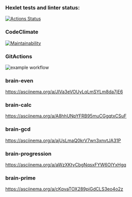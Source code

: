 ### Hexlet tests and linter status:
[![Actions Status](https://github.com/XazAger/frontend-project-lvl1/workflows/hexlet-check/badge.svg)](https://github.com/XazAger/frontend-project-lvl1/actions)

### CodeClimate
[![Maintainability](https://api.codeclimate.com/v1/badges/a99a88d28ad37a79dbf6/maintainability)](https://codeclimate.com/github/codeclimate/codeclimate/maintainability)

### GitActions
![example workflow](https://github.com/github/docs/actions/workflows/main.yml/badge.svg)

### brain-even
https://asciinema.org/a/JIVa3eVOUyLqLmSYLm8da7jE6

### brain-calc
https://asciinema.org/a/A8hhUNpYFRB95muCGgqtxCSuF

### brain-gcd
https://asciinema.org/a/ajUsLmaQ0krV7wn3xnvtJA31P

### brain-progression
https://asciinema.org/a/aWzXKtyCbgNqsxFYW6OIYxHgq

### brain-prime
https://asciinema.org/a/cKpvaTOX289piGdCLS3eo4o2z